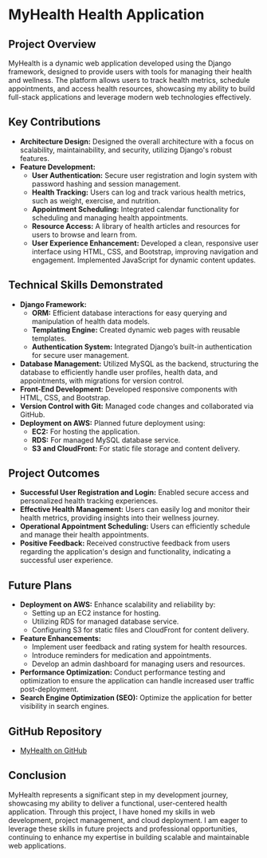 # MyHealth Health Application

## Project Overview
MyHealth is a dynamic web application developed using the Django framework, designed to provide users with tools for managing their health and wellness. The platform allows users to track health metrics, schedule appointments, and access health resources, showcasing my ability to build full-stack applications and leverage modern web technologies effectively.

## Key Contributions
- **Architecture Design:** Designed the overall architecture with a focus on scalability, maintainability, and security, utilizing Django's robust features.
- **Feature Development:**
  - **User Authentication:** Secure user registration and login system with password hashing and session management.
  - **Health Tracking:** Users can log and track various health metrics, such as weight, exercise, and nutrition.
  - **Appointment Scheduling:** Integrated calendar functionality for scheduling and managing health appointments.
  - **Resource Access:** A library of health articles and resources for users to browse and learn from.
  - **User Experience Enhancement:** Developed a clean, responsive user interface using HTML, CSS, and Bootstrap, improving navigation and engagement. Implemented JavaScript for dynamic content updates.

## Technical Skills Demonstrated
- **Django Framework:**
  - **ORM:** Efficient database interactions for easy querying and manipulation of health data models.
  - **Templating Engine:** Created dynamic web pages with reusable templates.
  - **Authentication System:** Integrated Django’s built-in authentication for secure user management.
- **Database Management:** Utilized MySQL as the backend, structuring the database to efficiently handle user profiles, health data, and appointments, with migrations for version control.
- **Front-End Development:** Developed responsive components with HTML, CSS, and Bootstrap.
- **Version Control with Git:** Managed code changes and collaborated via GitHub.
- **Deployment on AWS:** Planned future deployment using:
  - **EC2:** For hosting the application.
  - **RDS:** For managed MySQL database service.
  - **S3 and CloudFront:** For static file storage and content delivery.

## Project Outcomes
- **Successful User Registration and Login:** Enabled secure access and personalized health tracking experiences.
- **Effective Health Management:** Users can easily log and monitor their health metrics, providing insights into their wellness journey.
- **Operational Appointment Scheduling:** Users can efficiently schedule and manage their health appointments.
- **Positive Feedback:** Received constructive feedback from users regarding the application's design and functionality, indicating a successful user experience.

## Future Plans
- **Deployment on AWS:** Enhance scalability and reliability by:
  - Setting up an EC2 instance for hosting.
  - Utilizing RDS for managed database service.
  - Configuring S3 for static files and CloudFront for content delivery.
- **Feature Enhancements:**
  - Implement user feedback and rating system for health resources.
  - Introduce reminders for medication and appointments.
  - Develop an admin dashboard for managing users and resources.
- **Performance Optimization:** Conduct performance testing and optimization to ensure the application can handle increased user traffic post-deployment.
- **Search Engine Optimization (SEO):** Optimize the application for better visibility in search engines.

## GitHub Repository
- [MyHealth on GitHub](<https://github.com/sushmitabajgain/myhealth>)

## Conclusion
MyHealth represents a significant step in my development journey, showcasing my ability to deliver a functional, user-centered health application. Through this project, I have honed my skills in web development, project management, and cloud deployment. I am eager to leverage these skills in future projects and professional opportunities, continuing to enhance my expertise in building scalable and maintainable web applications.
